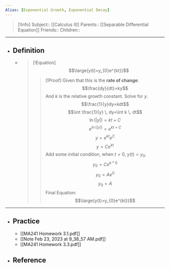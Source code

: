 ```yaml
---
Alias: [Exponential Growth, Exponential Decay]
---
```

> [!Info]
> Subject:: [[Calculus II]]
> Parents:: [[Separable Differential Equation]]
> Friends:: 
> Children:: 
---
- ## Definition
	- > [!Equation]
	  > $$\large{y(t)=y_{0}e^{kt}}$$
	  > > [!Proof]
	  > > Given that this is the **rate of change**:
	  > > $$\frac{dy}{dt}=ky$$
	  > > And $k$ is the relative growth constant. Solve for $y$.
	  > > $$\frac{1}{y}dy=kdt$$
	  > > $$\int \frac{1}{y} \, dy=\int k \, dt$$
	  > > $$\ln(|y|)=kt+C$$
	  > > $$e^{\ln(|y|)}=e^{kt+C}$$
	  > > $$y=e^{kt}e^C$$
	  > > $$y=Ce^{kt}$$
	  > > Add some initial condition, when $t=0$, $y(t)=y_{0}$.
	  > > $$y_{0}=Ce^{k*0}$$
	  > > $$y_{0}=Ae^0$$
	  > > $$y_{0}=A$$
	  > > Final Equation:
	  > > $$\large{y(t)=y_{0}e^{kt}}$$
---
- ## Practice
	- [[MA241 Homework 3.1.pdf]]
	- [[Note Feb 23, 2023 at 9_38_57 AM.pdf]]
	- [[MA241 Homework 3.3.pdf]]
- ## Reference